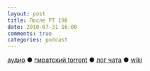 ```yaml
---
layout: post
title: После РТ 198
date: 2010-07-31 16:00
comments: true
categories: podcast
---
```

[аудио](http://cdn.radio-t.com/rt198post.mp3) ● [пиратский torrent](http://pirates.radio-t.com/torrents/rt198post.mp3.torrent) ● [лог чата](http://chat.radio-t.com/logs/radio-t-198.html) ● [wiki](http://wiki.radio-t.com/%D0%9F%D0%BE%D1%81%D0%BB%D0%B5_%D0%A0%D0%A2_198)<audio src="http://cdn.radio-t.com/rt198post.mp3" preload="none">
